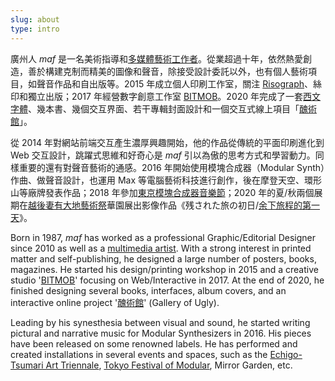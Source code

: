 ```yaml
---
slug: about
type: intro
---
```


廣州人 _maf_ 是一名美術指導和[多媒體藝術工作者](https://mafmadmaf.com/)。從業超過十年，依然熱愛創造，善於構建克制而精美的圖像和聲音，除接受設計委託以外，也有個人藝術項目，如聲音作品和自出版等。2015 年成立個人印刷工作室，關注 [Risograph](https://maf-works.com/work/birdypress-vi)、絲印和獨立出版；2017 年經營數字創意工作室 [BITMOB](https://www.bitmob.cc/)。2020 年完成了一套[西文字體](https://maf-works.com/work/knoob-font-design)、幾本書、幾個交互界面、若干專輯封面設計和一個交互式線上項目「[醜術館](https://mud9.com/)」。

從 2014 年對網站前端交互產生濃厚興趣開始，他的作品從傳統的平面印刷進化到 Web 交互設計，跳躍式思維和好奇心是 _maf_ 引以為傲的思考方式和學習動力。同樣重要的還有對聲音藝術的通感。2016 年開始使用模塊合成器（Modular Synth）作曲、做聲音設計，也運用 Max 等電腦藝術科技進行創作，後在摩登天空、環形山等廠牌發表作品；2018 年參加[東京模塊合成器音樂節](https://tfom.info/tfom-2018)；2020 年的夏/秋兩個展期在[越後妻有大地藝術祭](https://www.echigo-tsumari.jp/en/event/20201010_1031/)華園展出影像作品《残された旅の初日/[余下旅程的第一天](https://www.bilibili.com/video/BV16C4y1b7EH/)》。

<!-- 2020 年 12 月開設先鋒音樂廠牌 [Jyugam](https://jyugam.bandcamp.com/) 。 -->

<!-- 繼續埋頭，並樂此不疲。 -->

<!-- <a href="mailto:fredmamono@gmail.com">fredmamono@gmail.com</a>&nbsp;&nbsp;↓&nbsp;&nbsp;<a href="https://bitmobcc.oss-cn-shenzhen.aliyuncs.com/maf/download/CV_and_Portfolio_of_maf_CN_EN.zip">download.cv</a> -->

<!-- lang -->

Born in 1987, _maf_ has worked as a professional Graphic/Editorial Designer since 2010 as well as a [multimedia artist](https://mafmadmaf.com/). With a strong interest in printed matter and self-publishing, he designed a large number of posters, books, magazines. He started his design/printing workshop in 2015 and a creative studio '[BITMOB](https://www.bitmob.cc/)' focusing on Web/Interactive in 2017.
At the end of 2020, he finished designing several books, interfaces, album covers, and an interactive online project '[醜術館](https://mud9.com/)' (Gallery of Ugly).

Leading by his synesthesia between visual and sound, he started writing pictural and narrative music for Modular Synthesizers in 2016. His pieces have been released on some renowned labels. He has performed and created installations in several events and spaces, such as the [Echigo-Tsumari Art Triennale](https://www.echigo-tsumari.jp/en/event/20201010_1031/), [Tokyo Festival of Modular](https://tfom.info/tfom-2018), Mirror Garden, etc.

<!-- He is currently working on an indie label [Jyugam](https://jyugam.bandcamp.com/). -->
<!-- Keep working and always enjoy it.
<a href="mailto:fredmamono@gmail.com">fredmamono@gmail.com</a>&nbsp;&nbsp;·&nbsp;&nbsp;<a href="https://bitmobcc.oss-cn-shenzhen.aliyuncs.com/maf/download/CV_and_Portfolio_of_maf_CN_EN.zip">download.cv</a> -->
